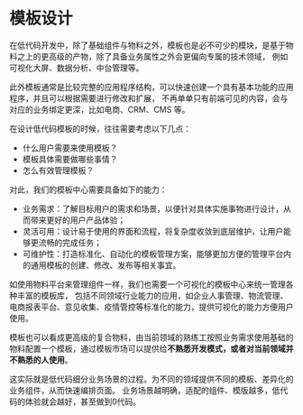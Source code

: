 # 模板设计
在低代码开发中，除了基础组件与物料之外，模板也是必不可少的模块，是基于物料之上的更高级的产物，除了具备业务属性之外会更偏向专属的技术领域，
例如可视化大屏、数据分析、中台管理等。

此外模板通常是比较完整的应用程序结构，可以快速创建一个具有基本功能的应用程序，并且可以根据需要进行修改和扩展，
不再单单只有前端可见的内容，会与对应的业务绑定更深，比如电商、CRM、CMS 等。

在设计低代码模板的时候，往往需要考虑以下几点：
- 什么用户需要来使用模板？
- 模板具体需要做哪些事情？
- 怎么有效管理模板？

对此，我们的模板中心需要具备如下的能力：
- 业务需求：了解目标用户的需求和场景，以便针对具体实施事物进行设计，从而带来更好的用户产品体验；
- 灵活可用：设计易于使用的界面和流程，将复杂度收敛到底层维护，让用户能够更流畅的完成任务；
- 可维护性：打造标准化、自动化的模板管理方案，能够更加方便的管理平台内的通用模板的创建、修改、发布等相关事宜。


如使用物料平台来管理组件一样，我们也需要一个可视化的模板中心来统一管理各种丰富的模板库，
包括不同领域行业能力的应用，如企业人事管理、物流管理、电商报表平台、意见收集、疫情管控等标准化的能力，提供可视化的能力方便用户使用。

模板也可以看成更高级的复合物料，由当前领域的熟练工按照业务需求使用基础的物料配置一个模板，通过模板市场可以提供给<strong>不熟悉开发模式，或者对当前领域并不熟悉的人使用</strong>。

这实际就是低代码细分业务场景的过程。为不同的领域提供不同的模板、差异化的业务组件，从而快速编排页面。
业务场景越明确，适配的组件、模版越多，低代码的体验就会越好，甚至做到0代码。
